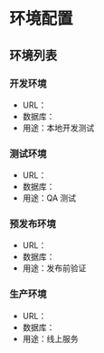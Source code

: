 # 环境配置

## 环境列表

### 开发环境
- URL：
- 数据库：
- 用途：本地开发测试

### 测试环境
- URL：
- 数据库：
- 用途：QA 测试

### 预发布环境
- URL：
- 数据库：
- 用途：发布前验证

### 生产环境
- URL：
- 数据库：
- 用途：线上服务

